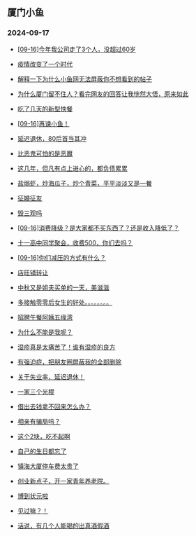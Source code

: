 ## 厦门小鱼 
### 2024-09-17

+ [[09-16]今年我公司走了3个人，没超过60岁](http://bbs.xmfish.com/read-htm-tid-18244026.html)

+ [疫情改变了一个时代](http://bbs.xmfish.com/read-htm-tid-18243977.html)

+ [解释一下为什么小鱼网无法屏蔽你不想看到的帖子](http://bbs.xmfish.com/read-htm-tid-18243970.html)

+ [为什么厦门留不住人？看完网友的回答让我恍然大悟，原来如此](http://bbs.xmfish.com/read-htm-tid-18243984.html)

+ [吃了几天的新型快餐](http://bbs.xmfish.com/read-htm-tid-18243983.html)

+ [[09-16]再谏小鱼！](http://bbs.xmfish.com/read-htm-tid-18243997.html)

+ [延迟退休，80后首当其冲](http://bbs.xmfish.com/read-htm-tid-18243995.html)

+ [比恶鬼可怕的是恶魔](http://bbs.xmfish.com/read-htm-tid-18244032.html)

+ [这几年，但凡有点上进心的，都负债累累](http://bbs.xmfish.com/read-htm-tid-18244106.html)

+ [盐焗虾，炒海瓜子，炒个青菜，平平淡淡又是一餐](http://bbs.xmfish.com/read-htm-tid-18244053.html)

+ [征婚征友](http://bbs.xmfish.com/read-htm-tid-18244029.html)

+ [毁三观吗](http://bbs.xmfish.com/read-htm-tid-18244076.html)

+ [[09-16]消费降级？是大家都不买东西了？还是收入降低了？](http://bbs.xmfish.com/read-htm-tid-18244110.html)

+ [十一高中同学聚会，收费500，你们去吗？](http://bbs.xmfish.com/read-htm-tid-18244162.html)

+ [[09-16]你们减压的方式有什么？](http://bbs.xmfish.com/read-htm-tid-18244078.html)

+ [店旺铺转让](http://bbs.xmfish.com/read-htm-tid-18244036.html)

+ [中秋又是姐夫买单的一天，美滋滋](http://bbs.xmfish.com/read-htm-tid-18244187.html)

+ [多接触零零后女生的好处。。。。。。。。](http://bbs.xmfish.com/read-htm-tid-18244167.html)

+ [招聘午餐阿姨五缘湾](http://bbs.xmfish.com/read-htm-tid-18244054.html)

+ [为什么不能是我呢？](http://bbs.xmfish.com/read-htm-tid-18244152.html)

+ [湿疹真是太痛苦了！谁有湿疹的良方](http://bbs.xmfish.com/read-htm-tid-18244195.html)

+ [有强迫症，把朋友圈屏蔽我的全部删除](http://bbs.xmfish.com/read-htm-tid-18244185.html)

+ [关于失业率，延迟退休！](http://bbs.xmfish.com/read-htm-tid-18244205.html)

+ [一家三个光棍](http://bbs.xmfish.com/read-htm-tid-18244171.html)

+ [借出去钱拿不回来怎么办？](http://bbs.xmfish.com/read-htm-tid-18244202.html)

+ [相亲有骗局吗？](http://bbs.xmfish.com/read-htm-tid-18244191.html)

+ [这个2块，吃不起啊](http://bbs.xmfish.com/read-htm-tid-18244170.html)

+ [自己的生日都忘了](http://bbs.xmfish.com/read-htm-tid-18244216.html)

+ [镇海大厦停车费太贵了](http://bbs.xmfish.com/read-htm-tid-18244224.html)

+ [创业新点子，开一家青年养老院。](http://bbs.xmfish.com/read-htm-tid-18244291.html)

+ [博到状元啦](http://bbs.xmfish.com/read-htm-tid-18244176.html)

+ [见过嘛？！](http://bbs.xmfish.com/read-htm-tid-18244300.html)

+ [话说，有几个人能喝的出真酒假酒](http://bbs.xmfish.com/read-htm-tid-18244262.html)

